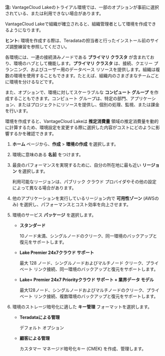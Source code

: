 **注:** VantageCloud Lakeのトライアル環境では、一部のオプションが事前に選択されている、または利用できない場合があります。

VantageCloud Lakeで組織が確立されると、組織管理者として環境を作成できるようになります。

**ヒント:** 環境を作成する際は、Teradataの担当者と行ったインストール前のサイズ調整練習を参照してください。

各環境には、一連の接続済みノードである **プライマリ クラスタ** が含まれており、環境のハブとして機能します。**プライマリ クラスタ** は、接続、クエリー プランニング、およびユーザー用のデータベース リソースを提供します。組織は複数の環境を使用することもできます。たとえば、組織内のさまざまなチームごとに環境を分けるなどです。

また、オプションで、環境に対してスケーラブルな **コンピュート グループ** を作成することもできます。コンピュート グループは、特定の部門、アプリケーション、またはプロジェクトにリソースを提供し、個別の処理、監視、または課金を行います。

環境を作成すると、VantageCloud Lakeは **推定消費量** 領域の推定消費量を動的に計算するため、環境設定を変更する際に選択した内容がコストにどのように影響するかを確認できます。

1.  **ホーム** ページから、**作成** > **環境の作成** を選択します。


1.  環境に意味のある **名前** をつけます。


1.  最良のパフォーマンスを実現するために、自分の所在地に最も近い **リージョン** を選択します。

    利用可能なリージョンは、パブリック クラウド プロバイダやその他の設定によって異なる場合があります。


1.  他のアプリケーションを実行しているリージョン内で **可用性ゾーン** (AWSのみ) を選択し、パフォーマンスとコスト効率を向上させます。


1.  環境のサービス **パッケージ** を選択します。

    -   **スタンダード**

        10ノード未満、シングルノードのクリーク、同一環境のバックアップと復元をサポートします。


    -   **Lake Premier 24x7クラウド サポート**

        最大 128 ノード、シングルノードおよびマルチノード クリーク、プライベート リンク接続、同一環境のバックアップと復元をサポートします。


    -   **Lake+ Premier 24x7 Priorityクラウド サポート + 業界データ モデル**

        最大128ノード、シングルノードおよびマルチノードのクリーク、プライベート リンク接続、複数環境のバックアップと復元をサポートします。


1.  環境のストレージ暗号化に適した **キー管理** フォーマットを選択します。

    -   **Teradataによる管理**

        デフォルト オプション


    -   **顧客による管理**

         カスタマー マネージド暗号化キー (CMEK) を作成、管理します。


